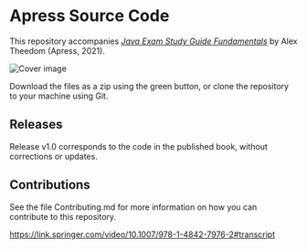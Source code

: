 # Apress Source Code

This repository accompanies [*Java Exam Study Guide Fundamentals*](https://link.springer.com/book/10.1007/%isbn%) by Alex Theedom (Apress, 2021).

[comment]: #cover
![Cover image](%isbn%.jpg)

Download the files as a zip using the green button, or clone the repository to your machine using Git.

## Releases

Release v1.0 corresponds to the code in the published book, without corrections or updates.

## Contributions

See the file Contributing.md for more information on how you can contribute to this repository.

https://link.springer.com/video/10.1007/978-1-4842-7976-2#transcript
